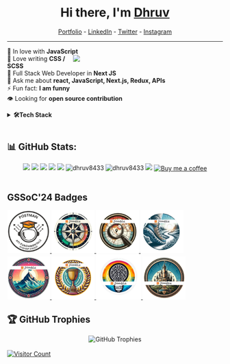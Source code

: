 <!-- Main Heading centered with LinkedIn profile link -->
<h1 align="center"> Hi there, I'm <a href="https://www.linkedin.com/in/dhruv-soni-6b2338230">Dhruv</a> </h1>

<!-- Social Links centered under the header -->
<p align="center">
  <a href="https://dhruvsoni.vercel.app/">Portfolio</a> -
  <a href="https://www.linkedin.com/in/dhruv-soni-6b2338230">LinkedIn</a> - 
  <a href="https://x.com/dhruv_s_o_n_i">Twitter</a> -
  <a href="https://instagram.com/dhruv_s_o_n_i_">Instagram</a>
</p>

<!-- Horizontal line for separation -->
<hr>

<!-- Personal details and image section -->
💛 In love with <strong>JavaScript</strong> <img src="https://github.com/user-attachments/assets/03f28b46-a00a-4204-b070-817b98f169cc" min-width="300px" max-width="300px" width="350px" align="right" /> <br />
🎨 Love writing <strong>CSS / SCSS</strong> <br />
🌱 Full Stack Web Developer in <strong>Next JS</strong> <br />
💬 Ask me about <strong>react, JavaScript, Next.js, Redux, APIs</strong> <br />
⚡ Fun fact: <strong>I am funny</strong> <br />
👁️ Looking for <strong>open source contribution</strong>
<details>
  <summary><b>🛠Tech Stack</b></summary><br>
  <div style="display: flex; flex-direction: column; align-items: center; justify-content: center; font-size: 16px;">
    <div style="margin-bottom: 10px;">
      <b>Languages:</b><br>
      <img src="https://img.shields.io/badge/c-%2300599C.svg?style=for-the-badge&logo=c&logoColor=white" style="height: 20px;" />&nbsp;
      <img src="https://img.shields.io/badge/c++-%2300599C.svg?style=for-the-badge&logo=c%2B%2B&logoColor=white" style="height: 20px;" />&nbsp;
      <img src="https://img.shields.io/badge/java-%23ED8B00.svg?style=for-the-badge&logo=openjdk&logoColor=white" style="height: 20px;" />&nbsp;
      <img src="https://img.shields.io/badge/javascript-%23323330.svg?style=for-the-badge&logo=javascript&logoColor=%23F7DF1E" style="height: 20px;" />&nbsp;
      <img src="https://img.shields.io/badge/python-3670A0?style=for-the-badge&logo=python&logoColor=ffdd54" style="height: 20px;" />&nbsp;
      <img src="https://img.shields.io/badge/typescript-%23007ACC.svg?style=for-the-badge&logo=typescript&logoColor=white" style="height: 20px;" />
    </div>
    <div style="margin-bottom: 10px;">
      <b>Frameworks & Libraries:</b><br>
      <img src="https://img.shields.io/badge/react-%2320232a.svg?style=for-the-badge&logo=react&logoColor=%2361DAFB" style="height: 20px;" />&nbsp;
      <img src="https://img.shields.io/badge/react_native-%2320232a.svg?style=for-the-badge&logo=react&logoColor=%2361DAFB" style="height: 20px;" />&nbsp;
      <img src="https://img.shields.io/badge/express.js-%23404d59.svg?style=for-the-badge&logo=express&logoColor=%2361DAFB" style="height: 20px;" />&nbsp;
      <img src="https://img.shields.io/badge/Next-black?style=for-the-badge&logo=next.js&logoColor=white" style="height: 20px;" />&nbsp;
      <img src="https://img.shields.io/badge/bootstrap-%238511FA.svg?style=for-the-badge&logo=bootstrap&logoColor=white" style="height: 20px;" />&nbsp;
      <img src="https://img.shields.io/badge/chakra-%234ED1C5.svg?style=for-the-badge&logo=chakraui&logoColor=white" style="height: 20px;" />&nbsp;
      <img src="https://img.shields.io/badge/redux-%23593d88.svg?style=for-the-badge&logo=redux&logoColor=white" style="height: 20px;" />&nbsp;
      <img src="https://img.shields.io/badge/react_router-CA4245?style=for-the-badge&logo=react-router&logoColor=white" style="height: 20px;" />&nbsp;
      <img src="https://img.shields.io/badge/-React%20Query-FF4154?style=for-the-badge&logo=react%20query&logoColor=white" style="height: 20px;" />&nbsp;
      <img src="https://img.shields.io/badge/tailwindcss-%2338B2AC.svg?style=for-the-badge&logo=tailwind-css&logoColor=white" style="height: 20px;" />&nbsp;
      <img src="https://img.shields.io/badge/sass-hotpink.svg?style=for-the-badge&logo=SASS&logoColor=white" style="height: 20px;" />
    </div>
    <div style="margin-bottom: 10px;">
      <b>Tools & Platforms:</b><br>
      <img src="https://img.shields.io/badge/node.js-6DA55F?style=for-the-badge&logo=node.js&logoColor=white" style="height: 20px;" />&nbsp;
      <img src="https://img.shields.io/badge/nodemon-%23323330.svg?style=for-the-badge&logo=nodemon&logoColor=%BBDEAD" style="height: 20px;" />&nbsp;
      <img src="https://img.shields.io/badge/firebase-%23039BE5.svg?style=for-the-badge&logo=firebase&logoColor=white" style="height: 20px;" />&nbsp;
      <img src="https://img.shields.io/badge/vercel-%23000000.svg?style=for-the-badge&logo=vercel&logoColor=white" style="height: 20px;" />&nbsp;
      <img src="https://img.shields.io/badge/netlify-%23000000.svg?style=for-the-badge&logo=netlify&logoColor=#00C7B7" style="height: 20px;" />&nbsp;
      <img src="https://img.shields.io/badge/aws-%23FF9900.svg?style=for-the-badge&logo=amazon-aws&logoColor=white" style="height: 20px;" />&nbsp;
      <img src="https://img.shields.io/badge/github%20pages-121013?style=for-the-badge&logo=github&logoColor=white" style="height: 20px;" />&nbsp;
      <img src="https://img.shields.io/badge/npm-%23CB3837.svg?style=for-the-badge&logo=npm&logoColor=white" style="height: 20px;" />
    </div>
    <div style="margin-bottom: 10px;">
      <b>Databases:</b><br>
      <img src="https://img.shields.io/badge/mongodb-%234ea94b.svg?style=for-the-badge&logo=mongodb&logoColor=white" style="height: 20px;" />&nbsp;
      <img src="https://img.shields.io/badge/mysql-%2300000f.svg?style=for-the-badge&logo=mysql&logoColor=white" style="height: 20px;" />&nbsp;
      <img src="https://img.shields.io/badge/sqlite-%2307405e.svg?style=for-the-badge&logo=sqlite&logoColor=white" style="height: 20px;" />
    </div>
  </div>
</details>


<!-- Break for spacing -->
<br>

<!-- GitHub Stats Section with alignment centered -->
## 📊 GitHub Stats:
<div align="center">
  <img height="158em" src="https://github-profile-summary-cards.vercel.app/api/cards/profile-details?username=dhruv8433&theme=radical">
  <img height="158em" src="https://github-profile-summary-cards.vercel.app/api/cards/stats?username=dhruv8433&theme=radical">
  <img height="160em" src="https://github-profile-summary-cards.vercel.app/api/cards/repos-per-language?username=dhruv8433&theme=radical">
  <img height="160em" src="https://github-profile-summary-cards.vercel.app/api/cards/most-commit-language?username=dhruv8433&theme=radical">
  <img height="160em" src="https://github-profile-summary-cards.vercel.app/api/cards/productive-time?username=dhruv8433&theme=radical&utcOffset=8">

  <!-- Additional GitHub Readme Stats -->
  <img height="169em" src="https://github-readme-stats.vercel.app/api?username=dhruv8433&theme=radical&hide_border=false&include_all_commits=false&count_private=false" alt="dhruv8433" />
  <img height="169em" src="https://github-readme-streak-stats.herokuapp.com/?user=dhruv8433&theme=radical" alt="dhruv8433" />

  <!-- Optional decorative SVG -->
  <img src="https://user-images.githubusercontent.com/114583978/236886703-44cf836c-caef-4cfa-b810-7f7397c9a93b.svg" />

  <!-- Buy Me a Coffee Button -->
  <a href="https://buymeacoffee.com/dhruvsoni">
    <img align="center" src="https://cdn.buymeacoffee.com/buttons/v2/default-orange.png" height="50" width="210" alt="Buy me a coffee" />
  </a>
</div>

<!-- Break for spacing -->
<br>

<!-- GSSoC Badges Section -->
## GSSoC'24 Badges 
<div style="display:flex; align-items:center; gap: 10px;" align="left">
  <a href="https://gssoc.girlscript.tech/leaderboard">
    <!-- Displaying GSSoC badges -->
    <img src="https://raw.githubusercontent.com/girlscript/gssoc-website-new/main/public/badges/postman.png" width="100px" height="100px" />
    <img src="https://github.com/girlscript/gssoc-website-new/blob/main/public/badges/1.png" width="100px" height="100px" />
    <img src="https://github.com/girlscript/gssoc-website-new/blob/main/public/badges/2.png" width="100px" height="100px" />
    <img src="https://github.com/girlscript/gssoc-website-new/blob/main/public/badges/3.png" width="100px" height="100px" />
    <img src="https://github.com/girlscript/gssoc-website-new/blob/main/public/badges/4.png" width="100px" height="100px" />
    <img src="https://github.com/girlscript/gssoc-website-new/blob/main/public/badges/5.png" width="100px" height="100px" />
    <img src="https://github.com/girlscript/gssoc-website-new/blob/main/public/badges/6.png" width="105px" height="105px" />
    <img src="https://github.com/girlscript/gssoc-website-new/blob/main/public/badges/7.png" width="100px" height="100px" />
  </a>
</div>

<!-- GitHub Trophies Section -->
## 🏆 GitHub Trophies
<div align="center">
  <!-- GitHub Trophy Card -->
  <img src="https://github-profile-trophy.vercel.app/?username=dhruv8433&theme=radical&no-frame=false&no-bg=false&margin-w=4" alt="GitHub Trophies" />
</div>

<br />

<!-- Visitor Count Badge -->
<div align="start">
  <a href="https://visitcount.itsvg.in">
    <img src="https://visitcount.itsvg.in/api?id=dhruv8433&icon=1&color=0" alt="Visitor Count" />
  </a>
</div>
